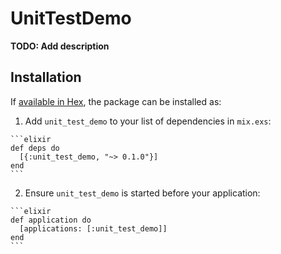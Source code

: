 # UnitTestDemo

**TODO: Add description**

## Installation

If [available in Hex](https://hex.pm/docs/publish), the package can be installed as:

  1. Add `unit_test_demo` to your list of dependencies in `mix.exs`:

    ```elixir
    def deps do
      [{:unit_test_demo, "~> 0.1.0"}]
    end
    ```

  2. Ensure `unit_test_demo` is started before your application:

    ```elixir
    def application do
      [applications: [:unit_test_demo]]
    end
    ```

